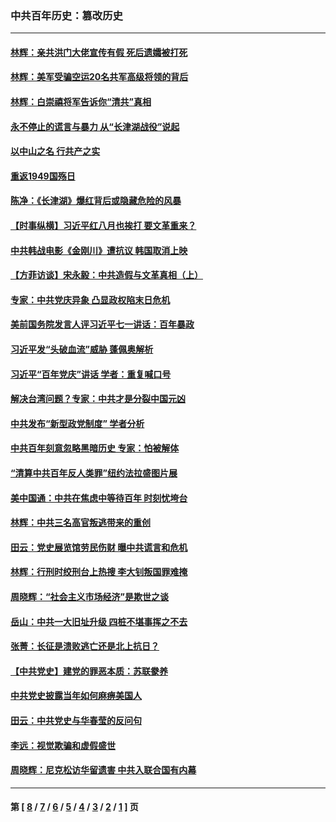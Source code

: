 ### 中共百年历史：篡改历史
---
#### [林辉：亲共洪门大佬宣传有假 死后遗孀被打死](../../pages/nf1176115/n14057205.md?09120430) 
#### [林辉：美军受骗空运20名共军高级将领的背后](../../pages/nf1176115/n14052185.md?09120430) 
#### [林辉：白崇禧将军告诉你“清共”真相](../../pages/nf1176115/n14044216.md?09120430) 
#### [永不停止的谎言与暴力 从“长津湖战役”说起](../../pages/nf1176115/n13494094.md?09120430) 
#### [以中山之名 行共产之实](../../pages/nf1176115/n13346437.md?09120430) 
#### [重返1949国殇日](../../pages/nf1176115/n13346372.md?09120430) 
#### [陈净：《长津湖》爆红背后或隐藏危险的风暴](../../pages/nf1176115/n13314364.md?09120430) 
#### [【时事纵横】习近平红八月也挨打 要文革重来？](../../pages/nf1176115/n13231393.md?09120430) 
#### [中共韩战电影《金刚川》遭抗议 韩国取消上映](../../pages/nf1176115/n13219114.md?09120430) 
#### [【方菲访谈】宋永毅：中共造假与文革真相（上）](../../pages/nf1176115/n13200760.md?09120430) 
#### [专家：中共党庆异象 凸显政权陷末日危机](../../pages/nf1176115/n13067084.md?09120430) 
#### [美前国务院发言人评习近平七一讲话：百年暴政](../../pages/nf1176115/n13066986.md?09120430) 
#### [习近平发“头破血流”威胁 蓬佩奥解析](../../pages/nf1176115/n13063604.md?09120430) 
#### [习近平“百年党庆”讲话 学者：重复喊口号](../../pages/nf1176115/n13061411.md?09120430) 
#### [解决台湾问题？专家：中共才是分裂中国元凶](../../pages/nf1176115/n13060811.md?09120430) 
#### [中共发布“新型政党制度” 学者分析](../../pages/nf1176115/n13056354.md?09120430) 
#### [中共百年刻意忽略黑暗历史 专家：怕被解体](../../pages/nf1176115/n13056056.md?09120430) 
#### [“清算中共百年反人类罪”纽约法拉盛图片展](../../pages/nf1176115/n13052220.md?09120430) 
#### [美中国通：中共在焦虑中等待百年 时刻忧垮台](../../pages/nf1176115/n13048820.md?09120430) 
#### [林辉：中共三名高官叛逃带来的重创](../../pages/nf1176115/n13035206.md?09120430) 
#### [田云：党史展览馆劳民伤财 曝中共谎言和危机](../../pages/nf1176115/n13033900.md?09120430) 
#### [林辉：行刑时绞刑台上热搜 李大钊叛国罪难掩](../../pages/nf1176115/n13031965.md?09120430) 
#### [周晓辉：“社会主义市场经济”是欺世之谈](../../pages/nf1176115/n13024090.md?09120430) 
#### [岳山：中共一大旧址升级 四桩不堪事挥之不去](../../pages/nf1176115/n13021697.md?09120430) 
#### [张菁：长征是溃败逃亡还是北上抗日？](../../pages/nf1176115/n13020585.md?09120430) 
#### [【中共党史】建党的罪恶本质：苏联豢养](../../pages/nf1176115/n13011888.md?09120430) 
#### [中共党史披露当年如何麻痹美国人](../../pages/nf1176115/n12966400.md?09120430) 
#### [田云：中共党史与华春莹的反问句](../../pages/nf1176115/n12765178.md?09120430) 
#### [李远：视觉欺骗和虚假盛世](../../pages/nf1176115/n12993376.md?09120430) 
#### [周晓辉：尼克松访华留遗害 中共入联合国有内幕](../../pages/nf1176115/n12991422.md?09120430) 

---
#### 第 [ [8](./8.md?09120430) / [7](./7.md?09120430) / [6](./6.md?09120430) / [5](./5.md?09120430) / [4](./4.md?09120430) / [3](./3.md?09120430) / [2](./2.md?09120430) / [1](./1.md?09120430) ] 页
